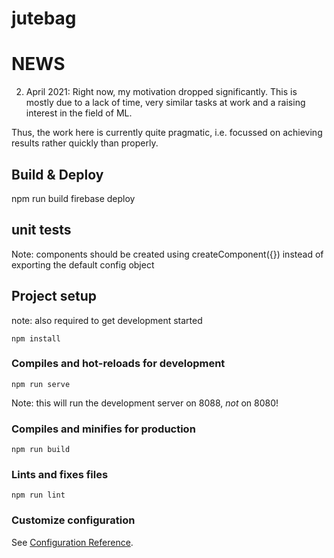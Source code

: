 
# jutebag

# NEWS

2. April 2021: Right now, my motivation dropped significantly. This is mostly
   due to a lack of time, very similar tasks at work and a raising interest in
   the field of ML.

Thus, the work here is currently quite pragmatic, i.e. focussed on achieving
results rather quickly than properly.

## Build & Deploy

npm run build
firebase deploy

## unit tests

Note: components should be created using createComponent({}) instead of exporting the default config object

## Project setup

note: also required to get development started

```
npm install
```

### Compiles and hot-reloads for development
```
npm run serve
```
Note: this will run the development server on 8088, *not* on 8080!

### Compiles and minifies for production
```
npm run build
```

### Lints and fixes files
```
npm run lint
```

### Customize configuration
See [Configuration Reference](https://cli.vuejs.org/config/).
